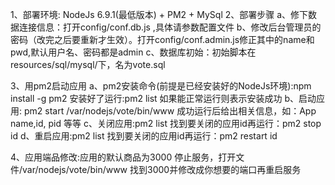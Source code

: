 1、部署环境: NodeJs 6.9.1(最低版本) + PM2 + MySql 
2、部署步骤
  a、修下数据连接信息：打开config/conf.db.js ,具体请参数配置文件
  b、修改后台管理员的密码（改完之后要重新才生效）。打开config/conf.admin.js修正其中的name和pwd,默认用户名、密码都是admin
  c、数据库初始：初始脚本在 resources/sql/mysql/下，名为vote.sql
  
3、用pm2启动应用
  a、pm2安装命令(前提是已经安装好的NodeJs环境):npm install -g pm2
  安装好了运行:pm2 list 如果能正常运行则表示安装成功
  b、启动应用: pm2 start /var/nodejs/vote/bin/www
 成功运行后给出相关信息，如：App name,id, pid 等等
  c、关闭应用:pm2 list 找到要关闭的应用id再运行：pm2 stop id
  d、重启应用:pm2 list 找到要关闭的应用id再运行：pm2 restart id
  
4、应用端品修改:应用的默认商品为3000
  停止服务，打开文件/var/nodejs/vote/bin/www 找到3000并修改成你想要的端口再重启服务
